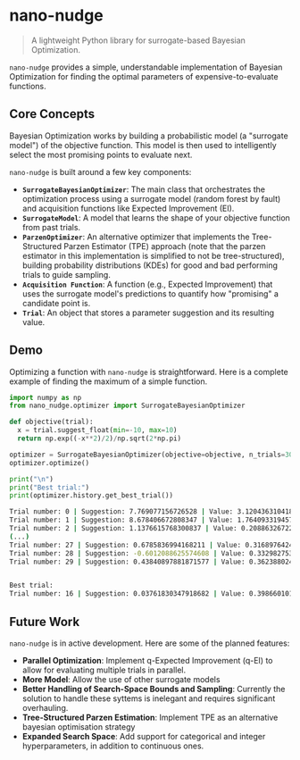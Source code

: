 # nano-nudge

> A lightweight Python library for surrogate-based Bayesian Optimization.

`nano-nudge` provides a simple, understandable implementation of Bayesian Optimization for finding the optimal parameters of expensive-to-evaluate functions.

## Core Concepts

Bayesian Optimization works by building a probabilistic model (a "surrogate model") of the objective function. This model is then used to intelligently select the most promising points to evaluate next.

`nano-nudge` is built around a few key components:
*   **`SurrogateBayesianOptimizer`**: The main class that orchestrates the optimization process using a surrogate model (random forest by fault) and acquisition functions like Expected Improvement (EI).
*   **`SurrogateModel`**: A model that learns the shape of your objective function from past trials.
*   **`ParzenOptimizer`**: An alternative optimizer that implements the Tree-Structured Parzen Estimator (TPE) approach (note that the parzen estimator in this implementation is simplified to not be tree-structured), building probability distributions (KDEs) for good and bad performing trials to guide sampling.
*   **`Acquisition Function`**: A function (e.g., Expected Improvement) that uses the surrogate model's predictions to quantify how "promising" a candidate point is.
*   **`Trial`**: An object that stores a parameter suggestion and its resulting value.

## Demo

Optimizing a function with `nano-nudge` is straightforward. Here is a complete example of finding the maximum of a simple function.

```python
import numpy as np
from nano_nudge.optimizer import SurrogateBayesianOptimizer

def objective(trial):
  x = trial.suggest_float(min=-10, max=10)
  return np.exp((-x**2)/2)/np.sqrt(2*np.pi)

optimizer = SurrogateBayesianOptimizer(objective=objective, n_trials=30, direction='maximize')
optimizer.optimize()

print("\n")
print("Best trial:")
print(optimizer.history.get_best_trial())
```
```bash
Trial number: 0 | Suggestion: 7.769077156726528 | Value: 3.120436310418126e-14
Trial number: 1 | Suggestion: 8.678406672808347 | Value: 1.764093319457085e-17
Trial number: 2 | Suggestion: 1.1376615768300837 | Value: 0.20886326722844653
(...)
Trial number: 27 | Suggestion: 0.6785836994168211 | Value: 0.31689764243866037
Trial number: 28 | Suggestion: -0.6012088625574608 | Value: 0.3329827535734924
Trial number: 29 | Suggestion: 0.43840897881871577 | Value: 0.3623880247819842


Best trial:
Trial number: 16 | Suggestion: 0.03761830347918682 | Value: 0.39866010130132035
```

## Future Work

`nano-nudge` is in active development. Here are some of the planned features:

- **Parallel Optimization**: Implement q-Expected Improvement (q-EI) to allow for evaluating multiple trials in parallel.
- **More Model**: Allow the use of other surrogate models
- **Better Handling of Search-Space Bounds and Sampling**: Currently the solution to handle these syttems is inelegant and requires significant overhauling.
- **Tree-Structured Parzen Estimation**: Implement TPE as an alternative bayesian optimisation strategy
- **Expanded Search Space**: Add support for categorical and integer hyperparameters, in addition to continuous ones.